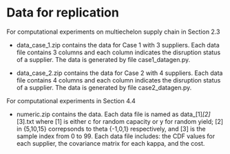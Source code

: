 # Data for replication

For computational experiments on multiechelon supply chain in Section 2.3

- data_case_1.zip contains the data for Case 1 with 3 suppliers. Each data file contains 3 columns and each column indicates the disruption status of a supplier. The data is generated by file case1_datagen.py.

- data_case_2.zip contains the data for Case 2 with 4 suppliers. Each data file contains 4 columns and each column indicates the disruption status of a supplier. The data is generated by file case2_datagen.py.

For computational experiments in Section 4.4

- numeric.zip contains the data. Each data file is named as data_[1]_[2]_[3].txt where [1] is either c for random capacity or y for random yield; [2] in {5,10,15} correpsonds to theta {-1,0,1} respectively, and [3] is the sample index from 0 to 99. Each data file includes: the CDF values for each supplier, the covariance matrix for each kappa, and the cost.
